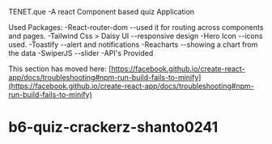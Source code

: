 TENET.que
-A react Component based quiz Application

Used Packages:
-React-router-dom
--used it for routing across components and pages.
-Tailwind Css > Daisy UI
--responsive design
-Hero Icon
--icons used.
-Toastify
--alert and notifications
-Reacharts
--showing a chart from the data
-SwiperJS
--slider
-API's Provided

This section has moved here: [https://facebook.github.io/create-react-app/docs/troubleshooting#npm-run-build-fails-to-minify](https://facebook.github.io/create-react-app/docs/troubleshooting#npm-run-build-fails-to-minify)

# b6-quiz-crackerz-shanto0241
